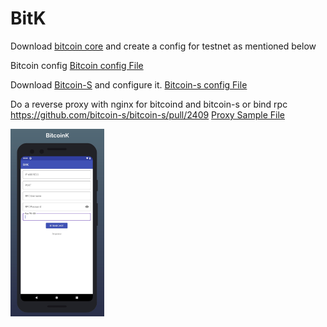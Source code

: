 # BitK

Download [bitcoin core](https://bitcoincore.org/en/download/) and create a config for testnet as mentioned below

Bitcoin config [Bitcoin config File](https://raw.githubusercontent.com/percy-g2/BitK/master/config/bitcoin.conf)

Download [Bitcoin-S](https://bitcoin-s.org/docs/getting-setup) and configure it. [Bitcoin-s config File](https://raw.githubusercontent.com/percy-g2/BitK/master/config/bitcoin-s.conf)

Do a reverse proxy with nginx for bitcoind and bitcoin-s or bind rpc https://github.com/bitcoin-s/bitcoin-s/pull/2409 [Proxy Sample File](https://raw.githubusercontent.com/percy-g2/BitK/master/config/defaultNginx.txt)

<p align="left">
  <img src="https://raw.githubusercontent.com/percy-g2/BitK/master/screenShots/alphaSS.jpg" width="150" height="300" title="BitK">
</p>